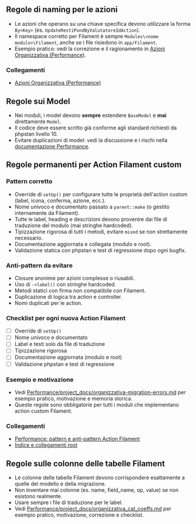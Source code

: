 ## Regole di naming per le azioni

- Le azioni che operano su una chiave specifica devono utilizzare la forma `By<Key>` (es. `UpdateRestiPondByValutatoreIdAction`).
- Il namespace corretto per Filament è sempre `Modules\<nome modulo>\Filament`, anche se i file risiedono in `app/Filament`.
- Esempio pratico: vedi la correzione e il ragionamento in [Azioni Organizzativa (Performance)](../../Performance/project_docs/azioni_organizzativa.md).

### Collegamenti
- [Azioni Organizzativa (Performance)](../../Performance/project_docs/azioni_organizzativa.md)

## Regole sui Model
- Nei moduli, i model devono **sempre** estendere `BaseModel` e **mai** direttamente `Model`.
- Il codice deve essere scritto già conforme agli standard richiesti da phpstan livello 10.
- Evitare duplicazioni di model: vedi la discussione e i rischi nella [documentazione Performance](../../Performance/project_docs/azioni_organizzativa.md#duplicazione-tra-organizzativatotvalutatore-e-organizzativatotvalutatoreid). 

## Regole permanenti per Action Filament custom

### Pattern corretto
- Override di `setUp()` per configurare tutte le proprietà dell'action custom (label, icona, conferma, azione, ecc.).
- Nome univoco e documentato passato a `parent::make` (o gestito internamente da Filament).
- Tutte le label, heading e descrizioni devono provenire dai file di traduzione del modulo (mai stringhe hardcoded).
- Tipizzazione rigorosa di tutti i metodi, evitare `mixed` se non strettamente necessario.
- Documentazione aggiornata e collegata (modulo e root).
- Validazione statica con phpstan e test di regressione dopo ogni bugfix.

### Anti-pattern da evitare
- Closure anonime per azioni complesse o riusabili.
- Uso di `->label()` con stringhe hardcoded.
- Metodi statici con firma non compatibile con Filament.
- Duplicazione di logica tra action e controller.
- Nomi duplicati per le action.

### Checklist per ogni nuova Action Filament
- [ ] Override di `setUp()`
- [ ] Nome univoco e documentato
- [ ] Label e testi solo da file di traduzione
- [ ] Tipizzazione rigorosa
- [ ] Documentazione aggiornata (modulo e root)
- [ ] Validazione phpstan e test di regressione

### Esempio e motivazione
- Vedi [Performance/project_docs/organizzativa-migration-errors.md](../../Performance/project_docs/organizzativa-migration-errors.md) per esempio pratico, motivazione e memoria storica.
- Queste regole sono obbligatorie per tutti i moduli che implementano action custom Filament.

### Collegamenti
- [Performance: pattern e anti-pattern Action Filament](../../Performance/project_docs/organizzativa-migration-errors.md)
- [Indice e collegamenti root](../../../project_docs/links.md)

## Regole sulle colonne delle tabelle Filament
- Le colonne delle tabelle Filament devono corrispondere esattamente a quelle del modello e della migrazione.
- Non inventare mai colonne (es. name, field_name, op, value) se non esistono realmente.
- Usare sempre i file di traduzione per le label.
- Vedi [Performance/project_docs/organizzativa_cat_coeffs.md](../../Performance/project_docs/organizzativa_cat_coeffs.md) per esempio pratico, motivazione, correzione e checklist. 